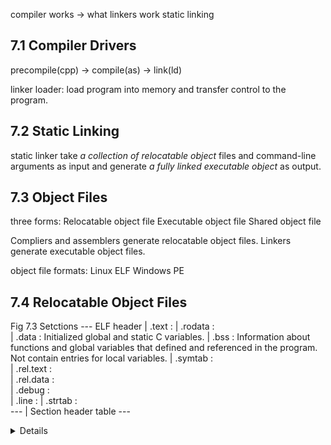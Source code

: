 compiler works -> what linkers work
static linking

## 7.1 Compiler Drivers
precompile(cpp) -> compile(as) -> link(ld)

linker
loader: load program into memory and transfer control to the program.

## 7.2 Static Linking
static linker take *a collection of relocatable object* files and command-line arguments as input and generate *a fully linked executable object* as output.

## 7.3 Object Files
three forms:
  Relocatable object file
  Executable object file
  Shared object file

Compliers and assemblers generate relocatable object files.
Linkers generate executable object files.

object file formats:
Linux   ELF
Windows PE

## 7.4 Relocatable Object Files
Fig 7.3
Setctions --- ELF header
            | .text      :
            | .rodata    :   
            | .data      : Initialized global and static C variables.
            | .bss       : Information about functions and global variables that defined and referenced in the program. Not contain entries for local variables.
            | .symtab    :  
            | .rel.text  :     
            | .rel.data  :     
            | .debug     :   
            | .line      :
            | .strtab    :   
          ---
            | Section header table
          ---

<Details about ELF format>
+ ELF header: contains information that allows a linker to parse and interpret the object file. Includes
              the size of the ELF header, the object file type(relocatable, executable or shared), the machine type(x86-64 e.g.)



## 7.5 Symbol and Symbol Tables
### <Symbol>
Each relocatable object module m, has a symbol table that contains information about the symbols that are defined and referenced by m.
In the context of a linker, there are three different kinds of symbols:
1. Global symbols defined by module m and can referenced by other modules.
2. Global symbols referenced by module m but defined by some other module.
3. Local symbols defined and referenced exclusively by module m.

Local linker symbols are not the same as local program variables. These are managed at run time on the stack and are not of interest to the linker.
Local procedure variables that are defined with the C static attribute are not managed on the stack.

### <Symbol tables>
Symbol tables are built by assemblers, using symbols exported by the complier into the assembly-language .s file. An ELF symbol table is contained in the .symtab section. It contains an array of entries showed in Fig7.4:

Fig7.4
----------------------------------------------------------
typedef struct {

} symbol
----------------------------------------------------------

+ name: String table offset
+ value: the symbol's address.
  + for relocatable modules, the value is an offset from the beginning of the section where the object is defined.
  + for executable object files, the value is an absolute run-time address.
+ size: Object size in bytes

Each symbol is assigned to some section of the object file, denoted by the *section* field, which is an index into the section header table.

## 7.6 Symbol Resolution
Symbol resolution is astraightforward for references to local symbols that are defined in the same module as the reference.
Symbol resolution for global symbols is tricker because:
1. When the compiler encounters a symbol that is not defined in the current module, it assumes that it is defined in some other module, generates a linker symbol table entry, and leaves it for the linker to handle.
2. multiple object modules might define global symbols with the same name.

### 7.6.1 How Linkers Resolve Duplicate Symbol Names
In some cases the linker allows multiple modules to define global symbols with the same name.
when the complier is translating some module and encounter a weak global symbol, say, x, it does not know if other modules also define x, and if so, it cannot predict which of the multiple instances of the x

+ Mulitple strong symbols with the same name are not allowed.

```c
/* foo3.c */
#include <stdio.h>
void f(void);

int x = 15213;

int main() {
  f();
  printf("%x\n", x);
  return 0;
}

/* bar3.c */
int x;
void f() {
  x = 15212;
}

```

When the compiler is translating some module and encounters a weak global symbol, say, x, it does not know if other modules also define x, and if so, it cannot predict which of the multiple instances of x the linker might choose. So the compiler defers the decision to the linker by assigning x to COMMON.
On the other hand, if x is initialized to zero, then it is a strong symbol(and thus must be unique by rule 2), so the compiler can confidently assign it to .bss.

### 7.6.2 Linking with Static Libraries
+ have the compiler recognize calls to the standard functions and to generate the appropriate code directly.
+ put all of the standard C functions in a single relocatable object module, that application programmers could link into their executables

Related functions can be compiled into separate object modules and then packaged in a single static library file.

The -static argument tells the complier driver that the linker should build a fully linked executable object file that can be loaded into memory and run without any further linking at load time.

### 7.6.3 How Linkers Use Static Libraries to Resolve References
During the symbol resolution phase, the linker scans the relocatable object files and archives left to right in the same sequential order that they appear on the compiler driver’s command line. (The driver automatically translates any .c files on the command line into .o files.)

a set E of relocatable object files that will be merged to form the executable
a set U of unresolved symbols
a set D pf symbols that have been defined in previous input files

## 7.7 Relocation
1. Relocating sections and symbol definitions.
   The linker then assigns run-time memory addresses to the new aggregate sections
2. Relocating symbol references within sections.

### 7.7.1 Relocation Entries
Whenever the assembler encounters a reference to an object whose ultimate location is unknown, it generates a relocation entry that tells the linker how to modify the reference when it merges the object file into an executable.
Relocation entries for code are placed in .rel.text.
Relocation entries for data are placed in .rel.data.

```c
typedef struct {
  long offset; // the section offset of the reference
  long type;   // relocation type
  long symbol; // the symbol that the modified reference should point to
  long addend; // a signed constant that is used by some types of relocations to bias the value of the modified reference.
} Elf_Rela;
```

ELF to basic relocation types:
R_X86_64_PC32
R_X86_64_32

### 7.7.2 Relocating Symbol References

Fig 7.9 psedocode for relocate entry
----------------------------------------------------------
foreach section s {
  foreach relocation entry r {
    refptr = s + r.offset;

    if(r.type == R_X86_64_PC32) {
      refaddr = ADDR(s) + r.offset;
      *refptr = (ADDR(r.symbol))
    }
    if(r.type == R_X86_64_32) {
      refaddr = ADDR(s) + r.offset;
      *refptr
    }
  }
}
----------------------------------------------------------

Fig 7.11 Code and relocation entries from main.o. (Original C code in Fig 7.1)
----------------------------------------------------------
subq  $0x8, %rsp
movq  $0x2, %esi
movq  $0x0, %edi
   a: R_X86_64_32   array
callq 13
   f: R_X86_64_PC32 sum-0x4
addq  $0x8, %rsp
retq
----------------------------------------------------------

Suppose:
ADDR(s) = ADDR(.text) = 0x4004d0
ADDR(r.symbol) = ADDR(sum) = 0x4004e8

refaddr = ADDR(s) + r.offset
        = 0x4004d0 + 0xf
        = 0x4004df

refptr  = s + r.offset
*refptr = (ADDR(r.symbol) + r.addend - refaddr)
        = 0x4004e8 +

## 7.8 Executable Object Files
### <Segment/program header table>
p.732
ELF executables are designed to be easy to load into memory, with contiguous chunks of the executable file mapped to contiguous memory segments. This mapping is described by the program header table.

Fig 7.13 Typical ELF executable object file
----------------------------------------------------------
ELF header
Segment header table
.init
.text
.rodata
.data
.bss
.symtab
.debug
.line
.strtab
Section header table
----------------------------------------------------------

Fig 7.14 Program header table for the example executable prog.
----------------------------------------------------------
  Read-only code segment
1   LOAD    
2

  Read/write data segment
1
2
----------------------------------------------------------

For any segment s, the linker must choose a starting address, vaddr
  vaddr mod align = off mod align

## 7.9 Loading Executable Object Files
The loader copies the code and data in the executable object file from disk into memory and then runs the program by jumping to its first instruction, or entry point. This process of copying the program into memory and then running it is known as loading.

Fig 7.15 Linux x86-64 run-time memory image
----------------------------------------------------------
+ code segment
+ data segment
+ run-time heap and grows upward via calls to the malloc library
+ shared modules
+ user stack
+ kernel
----------------------------------------------------------

When the loader runs, it creates a memory image similar to the one shown in Fig 7.15. Guided by the program header table, it copies chunks of the executable object file into the code and data segments. Next, the loader jumps to the program's entry point, which is always the address of the _start function. This function is defined in the system object file crt1.o and is the same for all C programs. The _start function calls the system startup function, __libc_start_main, which is defined in libc.so. It initializes the execution environment, calls the user-level main function, handles its return value, and if necessary returns control to the kernel.

## 7.10 Dynamic Linking with Shared Libraries
+ Static libraries, like all software, need to be maintained and updated periodically.
+ Almost every C program uses standard IO functions such as printf and scanf. At run time, the code for these functions is duplicated in the text segment of each running process.

Shared libraries are "shared" in two different ways.
+ in any given file system, there is exactly one .so file for a particular library. The code and data in this .so file are shared by all of the executable object files that reference the library, as opposed to the contents of static libraries, which are copied and embedded in the executables that reference them.
+ a single copy of the .text section of a shared library in memory can be shared by different running processes. <Chapter 9>

Fig 7.16 Dynamic linking with share libraries

gcc -fgic -shared -o libvector.so addvec.c multvec.c
gcc -o progl main2.c ./libvector.so

The basic idea

...
.interp section, which contains the path name of the dynamic linker, which is itself a shared object. Instead of passing control to the application, as it would normally do, the loader loads and runs the dynamic linker.

## 7.11 Loading and Linking Shared Libraries from Applications
it is possible for an application to request the dynamic linker to load and link arbitrary shared libraries while the application is running, without having to link in the applications against those libraries at compile time.

## 7.12 Position-Independent Code(PIC)
Modern systems compile the code segments of shared modules so that they can be loaded anywhere in memory without having to be modified by the linker.
Code that can be loaded without needing any relocations is known as PIC.

GOT: Global offset table
